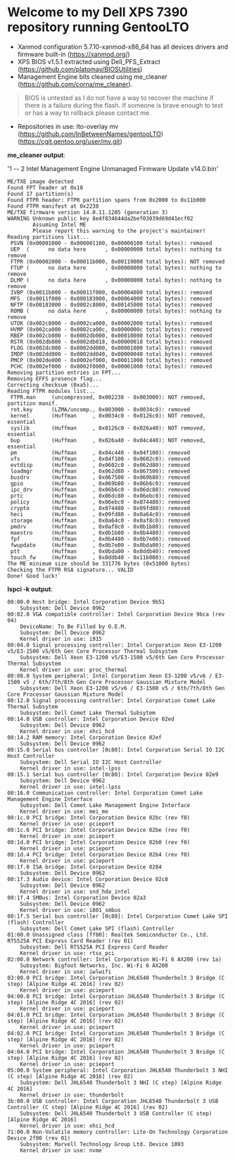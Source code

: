 
# Welcome to my **Dell XPS 7390** repository running GentooLTO

 - Xanmod configuration 5.7.10-xanmod-x86_64 has all devices drivers and
   firmware built-in
   (https://xanmod.org/)
 - XPS BIOS v1.5.1 extracted using Dell_PFS_Extract
   (https://github.com/platomav/BIOSUtilities)
 - Management Engine bits cleaned using me_cleaner
   (https://github.com/corna/me_cleaner).

> BIOS is untested as I do not have a way to recover the machine if
> there is a failure during the flash. If someone is brave enough to
> test or has a way to rollback please contact me.

 - Repositories in use:
   lto-overlay  mv
   (https://github.com/InBetweenNames/gentooLTO)
   (https://cgit.gentoo.org/user/mv.git)

**me_cleaner output**:

'1 -- 2 Intel Management Engine Unmanaged Firmware Update v14.0.bin'

    ME/TXE image detected
    Found FPT header at 0x10
    Found 17 partition(s)
    Found FTPR header: FTPR partition spans from 0x2000 to 0x11b000
    Found FTPR manifest at 0x2238
    ME/TXE firmware version 14.0.11.1205 (generation 3)
    WARNING Unknown public key 8e4f834644da2bef03039d69d41ecf02
            Assuming Intel ME
            Please report this warning to the project's maintainer!
    Reading partitions list...
     PSVN (0x00001000 - 0x000001100, 0x00000100 total bytes): removed
     UEP  (      no data here      , 0x00000000 total bytes): nothing to remove
     FTPR (0x00002000 - 0x00011b000, 0x00119000 total bytes): NOT removed
     FTUP (      no data here      , 0x00000000 total bytes): nothing to remove
     DLMP (      no data here      , 0x00000000 total bytes): nothing to remove
     IVBP (0x0011b000 - 0x00011f000, 0x00004000 total bytes): removed
     MFS  (0x0011f000 - 0x000183000, 0x00064000 total bytes): removed
     NFTP (0x00183000 - 0x0002c8000, 0x00145000 total bytes): removed
     ROMB (      no data here      , 0x00000000 total bytes): nothing to remove
     UTOK (0x002c8000 - 0x0002ca000, 0x00002000 total bytes): removed
     HVMP (0x002ca000 - 0x0002ca00c, 0x0000000c total bytes): removed
     RBEP (0x002cb000 - 0x0002db000, 0x00010000 total bytes): removed
     RSTR (0x002db000 - 0x0002db018, 0x00000018 total bytes): removed
     FLOG (0x002dc000 - 0x0002dd000, 0x00001000 total bytes): removed
     IMDP (0x002dd000 - 0x0002dd040, 0x00000040 total bytes): removed
     PMCP (0x002de000 - 0x0002ef000, 0x00011000 total bytes): removed
     PCHC (0x002ef000 - 0x0002f0000, 0x00001000 total bytes): removed
    Removing partition entries in FPT...
    Removing EFFS presence flag...
    Correcting checksum (0xa5)...
    Reading FTPR modules list...
     FTPR.man     (uncompressed, 0x002238 - 0x003000): NOT removed, partition manif.
     rot.key      (LZMA/uncomp., 0x003000 - 0x0034c0): removed
     kernel       (Huffman     , 0x0034c0 - 0x0126c0): NOT removed, essential
     syslib       (Huffman     , 0x0126c0 - 0x026a40): NOT removed, essential
     bup          (Huffman     , 0x026a40 - 0x04c440): NOT removed, essential
     pm           (Huffman     , 0x04c440 - 0x04f100): removed
     vfs          (Huffman     , 0x04f100 - 0x0602c0): removed
     evtdisp      (Huffman     , 0x0602c0 - 0x062d80): removed
     loadmgr      (Huffman     , 0x062d80 - 0x067500): removed
     busdrv       (Huffman     , 0x067500 - 0x069b80): removed
     gpio         (Huffman     , 0x069b80 - 0x06b6c0): removed
     ipc_drv      (Huffman     , 0x06b6c0 - 0x06dc80): removed
     prtc         (Huffman     , 0x06dc80 - 0x06ebc0): removed
     policy       (Huffman     , 0x06ebc0 - 0x074480): removed
     crypto       (Huffman     , 0x074480 - 0x09fd80): removed
     heci         (Huffman     , 0x09fd80 - 0x0a64c0): removed
     storage      (Huffman     , 0x0a64c0 - 0x0af8c0): removed
     pmdrv        (Huffman     , 0x0af8c0 - 0x0b1b80): removed
     maestro      (Huffman     , 0x0b1b80 - 0x0b4480): removed
     fpf          (Huffman     , 0x0b4480 - 0x0b7e00): removed
     fwupdate     (Huffman     , 0x0b7e00 - 0x0bda00): removed
     ptt          (Huffman     , 0x0bda00 - 0x0ddb40): removed
     touch_fw     (Huffman     , 0x0ddb40 - 0x11b000): removed
    The ME minimum size should be 331776 bytes (0x51000 bytes)
    Checking the FTPR RSA signature... VALID
    Done! Good luck!`


**lspci -k output**:

    00:00.0 Host bridge: Intel Corporation Device 9b51
    	Subsystem: Dell Device 0962
    00:02.0 VGA compatible controller: Intel Corporation Device 9bca (rev 04)
    	DeviceName: To Be Filled by O.E.M.
    	Subsystem: Dell Device 0962
    	Kernel driver in use: i915
    00:04.0 Signal processing controller: Intel Corporation Xeon E3-1200 v5/E3-1500 v5/6th Gen Core Processor Thermal Subsystem
    	Subsystem: Dell Xeon E3-1200 v5/E3-1500 v5/6th Gen Core Processor Thermal Subsystem
    	Kernel driver in use: proc_thermal
    00:08.0 System peripheral: Intel Corporation Xeon E3-1200 v5/v6 / E3-1500 v5 / 6th/7th/8th Gen Core Processor Gaussian Mixture Model
    	Subsystem: Dell Xeon E3-1200 v5/v6 / E3-1500 v5 / 6th/7th/8th Gen Core Processor Gaussian Mixture Model
    00:12.0 Signal processing controller: Intel Corporation Comet Lake Thermal Subsytem
    	Subsystem: Dell Comet Lake Thermal Subsytem
    00:14.0 USB controller: Intel Corporation Device 02ed
    	Subsystem: Dell Device 0962
    	Kernel driver in use: xhci_hcd
    00:14.2 RAM memory: Intel Corporation Device 02ef
    	Subsystem: Dell Device 0962
    00:15.0 Serial bus controller [0c80]: Intel Corporation Serial IO I2C Host Controller
    	Subsystem: Dell Serial IO I2C Host Controller
    	Kernel driver in use: intel-lpss
    00:15.1 Serial bus controller [0c80]: Intel Corporation Device 02e9
    	Subsystem: Dell Device 0962
    	Kernel driver in use: intel-lpss
    00:16.0 Communication controller: Intel Corporation Comet Lake Management Engine Interface
    	Subsystem: Dell Comet Lake Management Engine Interface
    	Kernel driver in use: mei_me
    00:1c.0 PCI bridge: Intel Corporation Device 02bc (rev f0)
    	Kernel driver in use: pcieport
    00:1c.6 PCI bridge: Intel Corporation Device 02be (rev f0)
    	Kernel driver in use: pcieport
    00:1d.0 PCI bridge: Intel Corporation Device 02b0 (rev f0)
    	Kernel driver in use: pcieport
    00:1d.4 PCI bridge: Intel Corporation Device 02b4 (rev f0)
    	Kernel driver in use: pcieport
    00:1f.0 ISA bridge: Intel Corporation Device 0284
    	Subsystem: Dell Device 0962
    00:1f.3 Audio device: Intel Corporation Device 02c8
    	Subsystem: Dell Device 0962
    	Kernel driver in use: snd_hda_intel
    00:1f.4 SMBus: Intel Corporation Device 02a3
    	Subsystem: Dell Device 0962
    	Kernel driver in use: i801_smbus
    00:1f.5 Serial bus controller [0c80]: Intel Corporation Comet Lake SPI (flash) Controller
    	Subsystem: Dell Comet Lake SPI (flash) Controller
    01:00.0 Unassigned class [ff00]: Realtek Semiconductor Co., Ltd. RTS525A PCI Express Card Reader (rev 01)
    	Subsystem: Dell RTS525A PCI Express Card Reader
    	Kernel driver in use: rtsx_pci
    02:00.0 Network controller: Intel Corporation Wi-Fi 6 AX200 (rev 1a)
    	Subsystem: Bigfoot Networks, Inc. Wi-Fi 6 AX200
    	Kernel driver in use: iwlwifi
    03:00.0 PCI bridge: Intel Corporation JHL6540 Thunderbolt 3 Bridge (C step) [Alpine Ridge 4C 2016] (rev 02)
    	Kernel driver in use: pcieport
    04:00.0 PCI bridge: Intel Corporation JHL6540 Thunderbolt 3 Bridge (C step) [Alpine Ridge 4C 2016] (rev 02)
    	Kernel driver in use: pcieport
    04:01.0 PCI bridge: Intel Corporation JHL6540 Thunderbolt 3 Bridge (C step) [Alpine Ridge 4C 2016] (rev 02)
    	Kernel driver in use: pcieport
    04:02.0 PCI bridge: Intel Corporation JHL6540 Thunderbolt 3 Bridge (C step) [Alpine Ridge 4C 2016] (rev 02)
    	Kernel driver in use: pcieport
    04:04.0 PCI bridge: Intel Corporation JHL6540 Thunderbolt 3 Bridge (C step) [Alpine Ridge 4C 2016] (rev 02)
    	Kernel driver in use: pcieport
    05:00.0 System peripheral: Intel Corporation JHL6540 Thunderbolt 3 NHI (C step) [Alpine Ridge 4C 2016] (rev 02)
    	Subsystem: Dell JHL6540 Thunderbolt 3 NHI (C step) [Alpine Ridge 4C 2016]
    	Kernel driver in use: thunderbolt
    3b:00.0 USB controller: Intel Corporation JHL6540 Thunderbolt 3 USB Controller (C step) [Alpine Ridge 4C 2016] (rev 02)
    	Subsystem: Dell JHL6540 Thunderbolt 3 USB Controller (C step) [Alpine Ridge 4C 2016]
    	Kernel driver in use: xhci_hcd
    71:00.0 Non-Volatile memory controller: Lite-On Technology Corporation Device 2f00 (rev 01)
    	Subsystem: Marvell Technology Group Ltd. Device 1093
    	Kernel driver in use: nvme`
